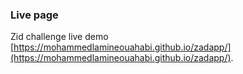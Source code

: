 ### Live page

Zid challenge live demo [https://mohammedlamineouahabi.github.io/zadapp/](https://mohammedlamineouahabi.github.io/zadapp/).
